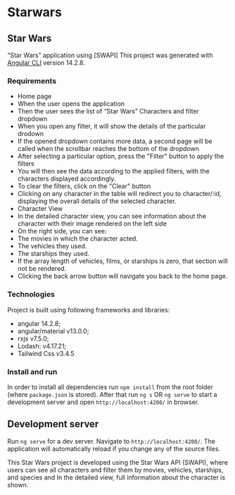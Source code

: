 # Starwars

## Star Wars

“Star Wars” application using [SWAPI]
This project was generated with [Angular CLI](https://github.com/angular/angular-cli) version 14.2.8.

### Requirements

- Home page
- When the user opens the application
- Then the user sees the list of “Star Wars” Characters and filter dropdown
- When you open any filter, it will show the details of the particular drodown
- If the opened dropdown contains more data, a second page will be called when the scrollbar reaches the bottom of the dropdown
- After selecting a particular option, press the "Filter" button to apply the filters
- You will then see the data according to the applied filters, with the characters displayed accordingly.
- To clear the filters, click on the "Clear" button
- Clicking on any character in the table will redirect you to character/:id, displaying the overall details of the selected character.
- Character View
- In the detailed character view, you can see information about the character with their image rendered on the left side
- On the right side, you can see:
- The movies in which the character acted.
- The vehicles they used.
- The starships they used.
- If the array length of vehicles, films, or starships is zero, that section will not be rendered.
- Clicking the back arrow button will navigate you back to the home page.

### Technologies

Project is built using following frameworks and libraries:

- angular 14.2.8;
- angular/material v13.0.0;
- rxjs v7.5.0;
- Lodash: v4.17.21;
- Tailwind Css v3.4.5

### Install and run

In order to install all dependencies run `npm install` from the root folder (where `package.json` is stored).
After that run `ng s` OR `ng serve` to start a development server and open `http://localhost:4200/` in browser.

## Development server

Run `ng serve` for a dev server. Navigate to `http://localhost:4200/`. The application will automatically reload if you change any of the source files.

<!--
## Code scaffolding

Run `ng generate component component-name` to generate a new component. You can also use `ng generate directive|pipe|service|class|guard|interface|enum|module`.


## Build

Run `ng build` to build the project. The build artifacts will be stored in the `dist/` directory.


## Running unit tests


Run `ng test` to execute the unit tests via [Karma](https://karma-runner.github.io).

## Running end-to-end tests

Run `ng e2e` to execute the end-to-end tests via a platform of your choice. To use this command, you need to first add a package that implements end-to-end testing capabilities.

## Further help

To get more help on the Angular CLI use `ng help` or go check out the [Angular CLI Overview and Command Reference](https://angular.io/cli) page. -->

This Star Wars project is developed using the Star Wars API (SWAPI), where users can see all characters and filter them by movies, vehicles, starships, and species and In the detailed view, full information about the character is shown.
